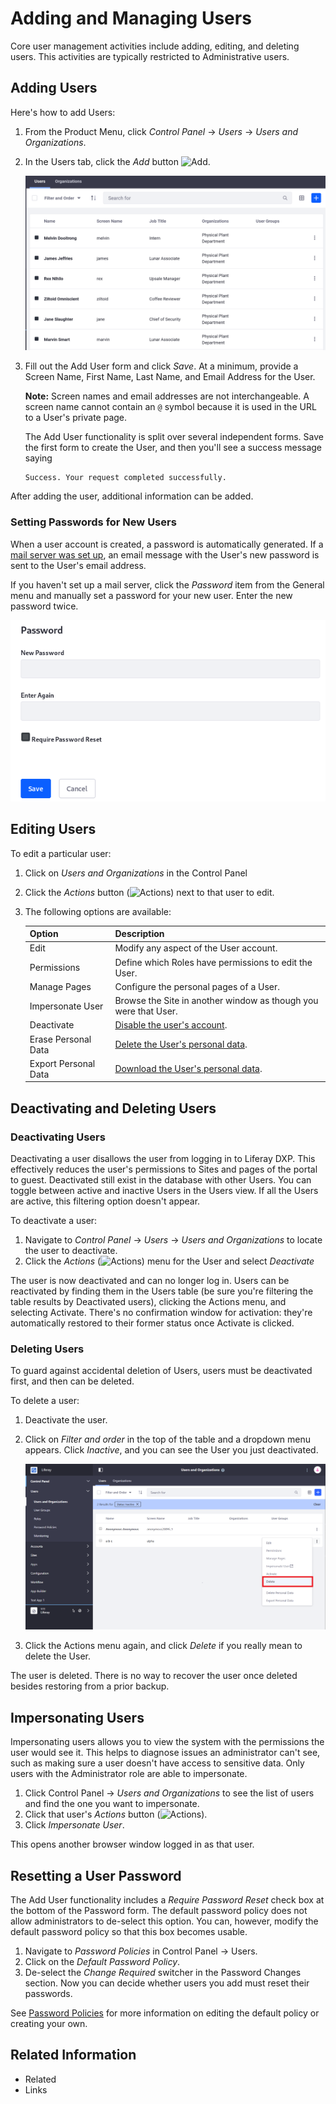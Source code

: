 # Adding and Managing Users

Core user management activities include adding, editing, and deleting users. This activities are typically restricted to Administrative users.

## Adding Users

Here's how to add Users:

1. From the Product Menu, click *Control Panel* &rarr; *Users* &rarr; *Users and Organizations*.
1. In the Users tab, click the *Add* button ![Add](../../../../images/icon-add.png).

    ![Add Users from the Users and Organizations section of the Control Panel.](./adding-and-managing-users/images/01.png)

1. Fill out the Add User form and click *Save*. At a minimum, provide a Screen Name, First Name, Last Name, and Email Address for the User.

    **Note:** Screen names and email addresses are not interchangeable. A screen name cannot contain an `@` symbol because it is used in the URL to a User's private page.

    The Add User functionality is split over several independent forms. Save the first form to create the User, and then you'll see a success message saying

    ```
    Success. Your request completed successfully.
    ```

After adding the user, additional information can be added.

### Setting Passwords for New Users

When a user account is created, a password is automatically generated. If a [mail server was set up](../system-management/05-server-administration.md), an email message with the User's new password is sent to the User's email address.

If you haven't set up a mail server, click the *Password* item from the General menu and manually set a password for your new user. Enter the new password twice.

![Enter the password twice to manually set the password for a user. If the Password Policy you're using is configured to allow it, select whether to require the user to reset their password the first time they sign in to the portal.](./adding-and-managing-users/images/03.png)

## Editing Users

To edit a particular user:

1. Click on *Users and Organizations* in the Control Panel

1. Click the *Actions* button (![Actions](../../../../images/icon-actions.png)) next to that user to edit.

1. The following options are available:

    | Option | Description |
    | --- | --- |
    | Edit | Modify any aspect of the User account. |
    | Permissions | Define which Roles have permissions to edit the User. |
    | Manage Pages | Configure the personal pages of a User. |
    | Impersonate User <!-- might require another article covering this topic? --> | Browse the Site in another window as though you were that User. |
    | Deactivate | [Disable the user's account](#deactivating-users). |
    | Erase Personal Data | [Delete the User's personal data](./03-managing-user-data/01-intro.md). |
    | Export Personal Data | [Download the User's personal data](./03-managing-user-data/03-exporting-user-data.md). |

<!-- Now you can test that User's permissions or other settings to make sure you've configured things properly. -->

<!-- The User is still in your database along with all the rest of your Users, but user cannot sign in to the portal. You can toggle between active and inactive Users in the Users view. If all the Users are active, this filtering option doesn't appear. -->

<!-- Consider moving this info to a separate article on "Deactivating / Deleting Users"

![You can choose whether to view active or inactive (deactivated) portal users in the users list found at *Product Menu* &rarr; *Control Panel* &rarr; *Users* &rarr; *Users and Organizations*.](./images/04.png)

-->

## Deactivating and Deleting Users

### Deactivating Users

Deactivating a user disallows the user from logging in to Liferay DXP. This effectively reduces the user's permissions to Sites and pages of the portal to guest. Deactivated still exist in the database with other Users. You can toggle between active and inactive Users in the Users view. If all the Users are active, this filtering option doesn't appear.

To deactivate a user:

1. Navigate to *Control Panel* &rarr; *Users* &rarr; *Users and Organizations* to locate the user to deactivate.
1. Click the *Actions* (![Actions](../../../../images/icon-actions.png)) menu for the User and select *Deactivate*

The user is now deactivated and can no longer log in. Users can be reactivated by finding them in the Users table (be sure you're filtering the table results by Deactivated users), clicking the Actions menu, and selecting Activate. There's no confirmation window for activation: they're automatically restored to their former status once Activate is clicked.

### Deleting Users

To guard against accidental deletion of Users, users must be deactivated first, and then can be deleted.

To delete a user:

1. Deactivate the user.
1. Click on *Filter and order* in the top of the table and a dropdown menu appears. Click *Inactive*, and you can see the User you just deactivated.

    ![In order to delete users, first filter to show users that are inactive or that have been deactivated.](./adding-and-managing-users/images/05.png)

1. Click the Actions menu again, and click *Delete* if you really mean to delete the User.

The user is deleted. There is no way to recover the user once deleted besides restoring from a prior backup.

## Impersonating Users

Impersonating users allows you to view the system with the permissions the user would see it. This helps to diagnose issues an administrator can't see, such as making sure a user doesn't have access to sensitive data. Only users with the Administrator role are able to impersonate.

1. Click Control Panel &rarr; *Users and Organizations* to see the list of users and find the one you want to impersonate.
1. Click that user's *Actions* button (![Actions](../../../../images/icon-actions.png)).
1. Click *Impersonate User*.

This opens another browser window logged in as that user.

## Resetting a User Password

The Add User functionality includes a *Require Password Reset* check box at the bottom of the Password form. The default password policy does not allow administrators to de-select this option. You can, however, modify the default password policy so that this box becomes usable.

1. Navigate to *Password Policies* in Control Panel &rarr; Users.
1. Click on the *Default Password Policy*.
1. De-select the *Change Required* switcher in the Password Changes section. Now you can decide whether users you add must reset their passwords.

See [Password Policies](../../devops/password-policies.md) for more information on editing the default policy or creating your own.

## Related Information

* Related
* Links
